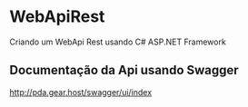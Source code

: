 # WebApiRest
Criando um WebApi  Rest usando C#   ASP.NET Framework

## Documentação da Api usando Swagger

http://pda.gear.host/swagger/ui/index
